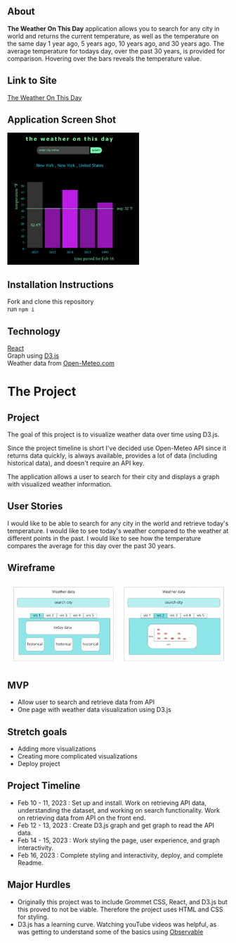 ## About
**The Weather On This Day** application allows you to search for any city in world and returns the current temperature, as well as the temperature on the same day 1 year ago, 5 years ago, 10 years ago, and 30 years ago. The average temperature for todays day, over the past 30 years, is provided for comparison. Hovering over the bars reveals the temperature value.

## Link to Site
<a href="https://weather-today-30.netlify.app/">The Weather On This Day</a>

## Application Screen Shot
<img src="public/final_project.png" alt="application screen shot" width="300" height="300">

## Installation Instructions
Fork and clone this repository <br>
run ```npm i```

## Technology
<a href="https://reactjs.org/">React</a><br/>
Graph using <a href="https://d3js.org/">D3.js</a><br/>
Weather data from <a href="https://open-meteo.com/">Open-Meteo.com</a>

# The Project
## Project
The goal of this project is to visualize weather data over time using D3.js.

Since the project timeline is short I've decided use Open-Meteo API since it returns data quickly, is always available, provides a lot of data (including historical data), and doesn't require an API key.

The application allows a user to search for their city and displays a graph with visualized weather information. 

## User Stories
I would like to be able to search for any city in the world and retrieve today's temperature.
I would like to see today's weather compared to the weather at different points in the past.
I would like to see how the temperature compares the average for this day over the past 30 years.

## Wireframe
<img src="public/project4wireframe.png" alt="project wireframe">

## MVP
- Allow user to search and retrieve data from API
- One page with weather data visualization using D3.js

## Stretch goals
- Adding more visualizations
- Creating more complicated visualizations
- Deploy project

## Project Timeline
- Feb 10 - 11, 2023 : Set up and install. Work on retrieving API data, understanding the dataset, and working on search functionality. Work on retrieving data from API on the front end.
- Feb 12 - 13, 2023 : Create D3.js graph and get graph to read the API data.
- Feb 14 - 15, 2023 : Work styling the page, user experience, and graph interactivity.
- Feb 16, 2023 : Complete styling and interactivity, deploy, and complete Readme.

## Major Hurdles
- Originally this project was to include Grommet CSS, React, and D3.js but this proved to not be viable. Therefore the project uses HTML and CSS for styling.
- D3.js has a learning curve. Watching youTube videos was helpful, as was getting to understand some of the basics using <a href="https://observablehq.com/@d3">Observable</a>

